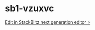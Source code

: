 # sb1-vzuxvc

[Edit in StackBlitz next generation editor ⚡️](https://stackblitz.com/~/github.com/Anuj224/sb1-vzuxvc)